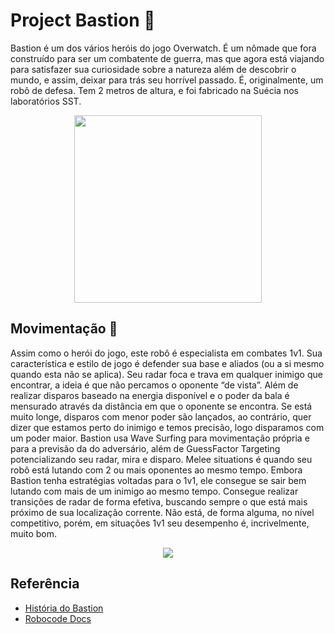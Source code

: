 # Project Bastion :robot:
Bastion é um dos vários heróis do jogo Overwatch. É um nômade que fora construído para ser um
combatente de guerra, mas que agora está viajando para satisfazer sua curiosidade sobre a natureza
além de descobrir o mundo, e assim, deixar para trás seu horrível passado. É, originalmente, um robô
de defesa. Tem 2 metros de altura, e foi fabricado na Suécia nos laboratórios SST.

<p align="center"><img src="https://cdna.artstation.com/p/assets/images/images/006/005/734/large/federico-cimini-bastion-skin-jpg-hi-res.jpg?1495369899" width="300x300"></p>

## Movimentação :arrows_counterclockwise:
Assim como o herói do jogo, este robô é especialista em combates 1v1. Sua característica e estilo de
jogo é defender sua base e aliados (ou a si mesmo quando esta não se aplica). Seu radar foca e trava
em qualquer inimigo que encontrar, a ideia é que não percamos o oponente “de vista”. Além de
realizar disparos baseado na energia disponível e o poder da bala é mensurado através da distância em
que o oponente se encontra. Se está muito longe, disparos com menor poder são lançados, ao contrário,
quer dizer que estamos perto do inimigo e temos precisão, logo disparamos com um poder maior.
Bastion usa Wave Surfing para movimentação própria e para a previsão da do adversário, além de
GuessFactor Targeting potencializando seu radar, mira e disparo. Melee situations é quando seu robô
está lutando com 2 ou mais oponentes ao mesmo tempo. Embora Bastion tenha estratégias voltadas
para o 1v1, ele consegue se sair bem lutando com mais de um inimigo ao mesmo tempo. Consegue
realizar transições de radar de forma efetiva, buscando sempre o que está mais próximo de sua
localização corrente. Não está, de forma alguma, no nível competitivo, porém, em situações 1v1 seu
desempenho é, incrivelmente, muito bom.

<p align="center"><img src="http://imagem.b2s-space.com/upimg/60505/0/654280a882.jpg"></p>

## Referência
* [História do Bastion](https://overwatch.gamepedia.com/Bastion)
* [Robocode Docs](http://robocode.sourceforge.net/docs/robocode/)
